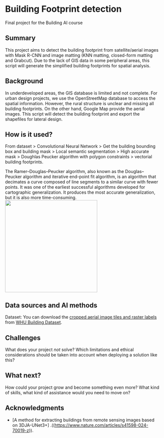 # Building Footprint detection
Final project for the Building AI course

## Summary
This project aims to detect the building footprint from satellite/aerial images with Mask R-CNN and image matting (KNN matting, closed-form matting and Grabcut). Due to the lack of GIS data in some peripheral areas, this script will generate the simplified building footprints for spatial analysis.

## Background
In underdeveloped areas, the GIS database is limited and not complete. For urban design projects, we use the OpenStreetMap database to access the spatial information. However, the rural structure is unclear and missing all building footprints. On the other hand, Google Map provide the aerial images. This script will detect the building footprint and export the shapefiles for lateral design. 

## How is it used?

From dataset > Convolutional Neural Network > Get the building bounding box and building mask > Local semantic segmentation > High accurate mask > Doughlas Peucker algorithm with polygon constraints > vectorial building footprints.

The Ramer–Douglas–Peucker algorithm, also known as the Douglas–Peucker algorithm and iterative end-point fit algorithm, is an algorithm that decimates a curve composed of line segments to a similar curve with fewer points. It was one of the earliest successful algorithms developed for cartographic generalization. It produces the most accurate generalization, but it is also more time-consuming.
<img src="https://upload.wikimedia.org/wikipedia/commons/3/30/Douglas-Peucker_animated.gif" width="300">

## Data sources and AI methods
Dataset:
You can download the [cropped aerial image tiles and raster labels](https://study.rsgis.whu.edu.cn/pages/download/3.%20The%20cropped%20aerial%20image%20tiles%20and%20raster%20labels.zip) from [WHU Building Dataset](https://study.rsgis.whu.edu.cn/pages/download/building_dataset.html).

## Challenges

What does your project _not_ solve? Which limitations and ethical considerations should be taken into account when deploying a solution like this?

## What next?

How could your project grow and become something even more? What kind of skills, what kind of assistance would you  need to move on? 


## Acknowledgments
* [A method for extracting buildings from remote sensing images based on 3DJA-UNet3+] .((https://www.nature.com/articles/s41598-024-70019-z)). 
